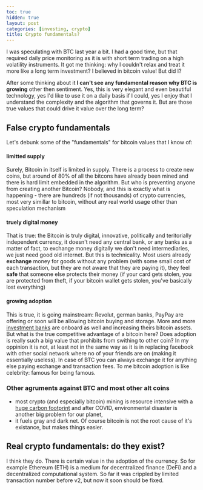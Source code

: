 ```yaml
---
toc: true
hidden: true
layout: post
categories: [investing, crypto]
title: Crypto fundamentals?
---
```

I was speculating with BTC last year a bit. I had a good time, but that required daily price monitoring as it is with short term trading on a high volatility instruments. It got me thinking: why I couldn't relax and treat it more like a long term investment? I believed in bitcoin value! But did I?

After some thinking about it **I can't see any fundamental reason why BTC is growing** other then sentiment. Yes, this is very elegant and even beautiful technology, yes I'd like to use it on a daily basis if I could, yes I enjoy that I understand the complexity and the algorithm that governs it. But are those true values that could drive it value over the long term?

## False crypto fundamentals
Let's debunk some of the "fundamentals" for bitcoin values that I know of:
#### limitted supply 
Surely, Bitcoin in itself is limited in supply. There is a process to create new coins, but around of 80% of all the bitcons have already been mined and there is hard limit embedded in the algorithm. But who is preventing anyone from creating another Bitcoin? Nobody, and this is exactly what is happening - there are hundreds (if not thousands) of crypto currencies, most very simillar to bitcoin, without any real world usage other than speculation mechanism
#### truely digital money
That is true: the Bitcoin is truly digital, innovative, politically and teritorially independent currency, it doesn't need any central bank, or any banks as a matter of fact, to exchange money digitally we don't need intermediaries, we just need good old internet. But this is technicality. Most users already **exchange** money for goods without any problem (with some small cost of each transaction, but they are not aware that they are paying it), they feel **safe** that someone else protects their money (if your card gets stolen, you are protected from theft, if your bitcoin wallet gets stolen, you've basically lost everything)
#### growing adoption
This is true, it is going mainstream: Revolut, german banks, PayPay are offering or soon will be allowing bitcoin buying and storage. More and more [investment banks](https://www.forbes.com/sites/billybambrough/2020/08/09/after-bitcoin-betrayal-goldman-sachs-is-suddenly-betting-big-on-blockchain/?sh=1968e72a2a4a) are onboard as well and increasing theirs bitcoin assets. But what is the true competitive advantage of a bitcoin here? Does adoption is really such a big value that prohibits from swithing to other coin? In my oppinion it is not, at least not in the same way as it is in replacing facebook with other social network where no of your friends are on (making it essentially useless). In case of BTC you can always exchange it for anything else paying exchange and transaction fees. To me bitcoin adoption is like celebrity: famous for being famous.

### Other agruments against BTC and most other alt coins
- most crypto (and especially bitcoin) mining is resource intensive with a [huge carbon footprint](https://www.sciencedirect.com/science/article/pii/S2542435119302557) and after COVID, environmental disaster is another big problem for our planet,
- it fuels gray and dark net. Of course bitcoin is not the root cause of it's existance, but makes things easier.

## Real crypto fundamentals: do they exist?

I think they do. There is certain value in the adoption of the currency. So for example Ethereum (ETH) is a medium for decentralized finance (DeFi) and a decentralized computational system. So far it was crippled by limited transaction number before v2, but now it soon should be fixed.
